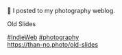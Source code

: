 🤖 I posted to my photography weblog.

Old Slides

 [\#<span>IndieWeb</span>](https://social.lol/tags/IndieWeb) [\#<span>photography</span>](https://social.lol/tags/photography)  
[<span class="invisible">https://</span><span class="">than-no.photo/old-slides</span><span class="invisible"></span>](https://than-no.photo/old-slides)